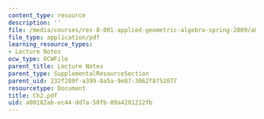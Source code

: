 ```yaml
---
content_type: resource
description: ''
file: /media/courses/res-8-001-applied-geometric-algebra-spring-2009/a00182abec44dd7a50fb09a4201212fb_Ch2.pdf
file_type: application/pdf
learning_resource_types:
- Lecture Notes
ocw_type: OCWFile
parent_title: Lecture Notes
parent_type: SupplementalResourceSection
parent_uid: 232f289f-a399-8a5a-9e87-3062f8752077
resourcetype: Document
title: Ch2.pdf
uid: a00182ab-ec44-dd7a-50fb-09a4201212fb
---
```

